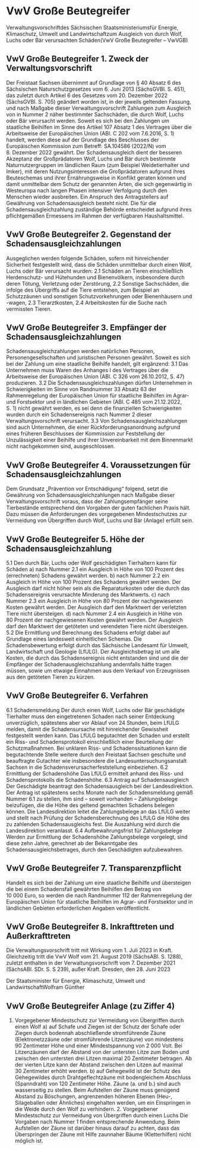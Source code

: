 # VwV Große Beutegreifer

Verwaltungsvorschriftdes Sächsischen Staatsministeriumsfür Energie, Klimaschutz, Umwelt und Landwirtschaftzum Ausgleich von durch Wolf, Luchs oder Bär verursachten Schäden(VwV Große Beutegreifer – VwVGB)

## VwV Große Beutegreifer 1. Zweck der Verwaltungsvorschrift

Der Freistaat Sachsen übernimmt auf Grundlage von § 40 Absatz 6 des Sächsischen Naturschutzgesetzes vom 6. Juni 2013 (SächsGVBl. S. 451), das zuletzt durch Artikel 6 des Gesetzes vom 20. Dezember 2022 (SächsGVBl. S. 705) geändert worden ist, in der jeweils geltenden Fassung, und nach Maßgabe dieser Verwaltungsvorschrift Zahlungen zum Ausgleich von in Nummer 2 näher bestimmter Sachschäden, die durch Wolf, Luchs oder Bär verursacht werden. Soweit es sich bei den Zahlungen um staatliche Beihilfen im Sinne des Artikel 107 Absatz 1 des Vertrages über die Arbeitsweise der Europäischen Union (ABl. C 202 vom 7.6.2016, S. 1) handelt, werden diese auf der Grundlage des Beschlusses der Europäischen Kommission zum Betreff: SA.104586 (2022/N) vom 8. Dezember 2022 gewährt. Der Schadensausgleich dient der besseren Akzeptanz der Großprädatoren Wolf, Luchs und Bär durch bestimmte Naturnutzergruppen im ländlichen Raum (zum Beispiel Weidetierhalter und Imker), mit deren Nutzungsinteressen die Großprädatoren aufgrund ihres Beuteschemas und ihrer Ernährungsweise in Konflikt geraten können und damit unmittelbar dem Schutz der genannten Arten, die sich gegenwärtig in Westeuropa nach langen Phasen intensiver Verfolgung durch den Menschen wieder ausbreiten. Ein Anspruch des Antragstellers auf Gewährung von Schadensausgleich besteht nicht. Die für die Schadensausgleichzahlung zuständige Behörde entscheidet aufgrund ihres pflichtgemäßen Ermessens im Rahmen der verfügbaren Haushaltsmittel. 
## VwV Große Beutegreifer 2. Gegenstand der Schadensausgleichzahlungen

Ausgeglichen werden folgende Schäden, sofern mit hinreichender Sicherheit festgestellt wird, dass die Schäden unmittelbar durch einen Wolf, Luchs oder Bär verursacht wurden: 2.1 Schäden an Tieren einschließlich Herdenschutz- und Hütehunden und Bienenvölkern, insbesondere durch deren Tötung, Verletzung oder Zerstörung, 2.2 Sonstige Sachschäden, die infolge des Übergriffs auf die Tiere entstehen, zum Beispiel an Schutzzäunen und sonstigen Schutzvorkehrungen oder Bienenhäusern und -wagen, 2.3 Tierarztkosten, 2.4 Arbeitskosten für die Suche nach vermissten Tieren. 
## VwV Große Beutegreifer 3. Empfänger der Schadensausgleichzahlungen

Schadensausgleichzahlungen werden natürlichen Personen, Personengesellschaften und juristischen Personen gewährt. Soweit es sich bei der Zahlung um eine staatliche Beihilfe handelt, gilt ergänzend: 3.1 Das Unternehmen muss Waren des Anhanges I des Vertrages über die Arbeitsweise der Europäischen Union (ABl. C 326 vom 26.10.2012, S. 47) produzieren. 3.2 Die Schadensausgleichszahlungen dürfen Unternehmen in Schwierigkeiten im Sinne von Randnummer 33 Absatz 63 der Rahmenregelung der Europäischen Union für staatliche Beihilfen im Agrar- und Forstsektor und in ländlichen Gebieten (ABl. C 485 vom 21.12.2022, S. 1) nicht gewährt werden, es sei denn die finanziellen Schwierigkeiten wurden durch ein Schadensereignis nach Nummer 2 dieser Verwaltungsvorschrift verursacht. 3.3 Von Schadensausgleichszahlungen sind auch Unternehmen, die einer Rückforderungsanordnung aufgrund eines früheren Beschlusses der Kommission zur Feststellung der Unzulässigkeit einer Beihilfe und ihrer Unvereinbarkeit mit dem Binnenmarkt nicht nachgekommen sind, ausgeschlossen. 
## VwV Große Beutegreifer 4. Voraussetzungen für Schadensausgleichzahlungen

Dem Grundsatz „Prävention vor Entschädigung“ folgend, setzt die Gewährung von Schadensausgleichzahlungen nach Maßgabe dieser Verwaltungsvorschrift voraus, dass der Zahlungsempfänger seine Tierbestände entsprechend den Vorgaben der guten fachlichen Praxis hält. Dazu müssen die Anforderungen des vorgegebenen Mindestschutzes zur Vermeidung von Übergriffen durch Wolf, Luchs und Bär (Anlage) erfüllt sein. 
## VwV Große Beutegreifer 5. Höhe der Schadensausgleichzahlung

5.1 Den durch Bär, Luchs oder Wolf geschädigten Tierhaltern kann für Schäden a) nach Nummer 2.1 ein Ausgleich in Höhe von 100 Prozent des (errechneten) Schadens gewährt werden. b) nach Nummer 2.2 ein Ausgleich in Höhe von 100 Prozent des Schadens gewährt werden. Der Ausgleich darf nicht höher sein als die Reparaturkosten oder die durch das Schadensereignis verursachte Minderung des Marktwerts. c) nach Nummer 2.3 ein Ausgleich in Höhe von 80 Prozent der nachgewiesenen Kosten gewährt werden. Der Ausgleich darf den Marktwert der verletzten Tiere nicht übersteigen. d) nach Nummer 2.4 ein Ausgleich in Höhe von 80 Prozent der nachgewiesenen Kosten gewährt werden. Der Ausgleich darf den Marktwert der getöteten und verendeten Tiere nicht übersteigen. 5.2 Die Ermittlung und Berechnung des Schadens erfolgt dabei auf Grundlage eines landesweit einheitlichen Schemas. Die Schadensbewertung erfolgt durch das Sächsische Landesamt für Umwelt, Landwirtschaft und Geologie (LfULG). Der Ausgleichsbetrag ist um alle Kosten, die durch das Schadensereignis nicht entstanden sind und die der Empfänger der Schadenausgleichszahlung andernfalls hätte tragen müssen, sowie um etwaige Einnahmen aus dem Verkauf von Erzeugnissen aus den getöteten Tieren zu kürzen. 
## VwV Große Beutegreifer 6. Verfahren

6.1 Schadensmeldung Der durch einen Wolf, Luchs oder Bär geschädigte Tierhalter muss den eingetretenen Schaden nach seiner Entdeckung unverzüglich, spätestens aber vor Ablauf von 24 Stunden, beim LfULG melden, damit die Schadensursache mit hinreichender Gewissheit festgestellt werden kann. Das LfULG begutachtet den Schaden und erstellt ein Riss- und Schadensprotokoll einschließlich einer Beurteilung der Schutzmaßnahmen. Bei unklaren Riss- und Schadenssituationen kann die begutachtende Stelle weitere durch den Freistaat Sachsen geschulte und beauftragte Gutachter wie insbesondere die Landesuntersuchungsanstalt Sachsen in die Schadensverursacherfeststellung einbeziehen. 6.2 Ermittlung der Schadenshöhe Das LfULG ermittelt anhand des Riss- und Schadens­protokolls die Schadenshöhe. 6.3 Antrag auf Schadensausgleich Der Geschädigte beantragt den Schadensausgleich bei der Landesdirektion. Der Antrag ist spätestens sechs Monate nach der Schadensmeldung gemäß Nummer 6.1 zu stellen, ihm sind – soweit vorhanden – Zahlungsbelege beizufügen, die die Höhe des geltend gemachten Schadens belegen können. Die Landesdirektion leitet die Zahlungsbelege an das LfULG weiter und stellt nach Prüfung der Schadensberechnung des LfULG die Höhe des zu zahlenden Schadensausgleichs fest. Die Auszahlung wird durch die Landesdirektion veranlasst. 6.4 Aufbewahrungsfrist für Zahlungsbelege Werden zur Ermittlung der Schadenshöhe Zahlungsbelege vorgelegt, sind diese zehn Jahre, gerechnet ab der Bekanntgabe des Schadensausgleichsbetrages, durch den Geschädigten aufzubewahren. 
## VwV Große Beutegreifer 7. Transparenzpflicht

Handelt es sich bei der Zahlung um eine staatliche Beihilfe und übersteigen die bei einem Schadensfall gewährten Beihilfen den Betrag von 10 000 Euro, so werden die nach Randnummer 112 der Rahmenregelung der Europäischen Union für staatliche Beihilfen im Agrar- und Forstsektor und in ländlichen Gebieten erforderlichen Angaben veröffentlicht. 
## VwV Große Beutegreifer 8. Inkrafttreten und Außerkrafttreten

Die Verwaltungsvorschrift tritt mit Wirkung vom 1. Juli 2023 in Kraft. Gleichzeitig tritt die VwV Wolf vom 21. August 2019 (SächsABl. S. 1288), zuletzt enthalten in der Verwaltungsvorschrift vom 7. Dezember 2021 (SächsABl. SDr. S. S 239), außer Kraft. Dresden, den 28. Juni 2023

Der Staatsminister für Energie, Klimaschutz, Umwelt und LandwirtschaftWolfram Günther


## VwV Große Beutegreifer Anlage (zu Ziffer 4)

1. Vorgegebener Mindestschutz zur Vermeidung von Übergriffen durch einen Wolf a) auf Schafe und Ziegen  ist der Schutz der Schafe oder Ziegen durch bodennah abschließende stromführende Zäune (Elektronetzzäune oder stromführende Litzenzäune) von mindestens 90 Zentimeter Höhe und einer Mindestspannung von 2 000 Volt. Bei Litzenzäunen darf der Abstand von der untersten Litze zum Boden und zwischen den untersten drei Litzen maximal 20 Zentimeter betragen. Ab der vierten Litze kann der Abstand zwischen den Litzen auf maximal 30 Zentimeter erhöht werden. b) auf Gehegewild  ist der Schutz des Gehegewildes durch Drahtgeflechtzäune mit bodengleichem Abschluss (Spanndraht) von 120 Zentimeter Höhe. Zäune (a. und b.) sind auch wasserseitig zu stellen. Beim Aufstellen der Zäune muss genügend Abstand zu Böschungen, angrenzenden höheren Ebenen (Heu-, Silageballen oder Ähnliches) eingehalten werden, um ein Einspringen in die Weide durch den Wolf zu verhindern. 2. Vorgegebener Mindestschutz zur Vermeidung von Übergriffen durch einen Luchs Die Vorgaben nach Nummer 1 finden entsprechende Anwendung. Beim Aufstellen der Zäune ist darüber hinaus darauf zu achten, dass das Überspringen der Zäune mit Hilfe zaunnaher Bäume (Kletterhilfen) nicht möglich ist. 